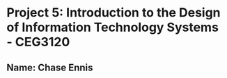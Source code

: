 # Project 5: Introduction to the Design of Information Technology Systems - CEG3120
  
## Name: Chase Ennis       

